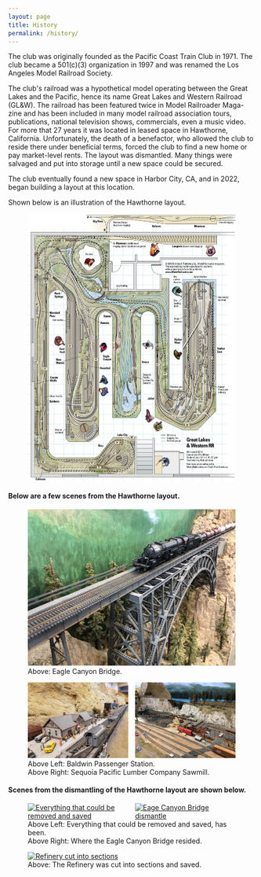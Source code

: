 ```yaml
---
layout: page
title: History
permalink: /history/
---
```


The club was originally founded as the Pacific Coast Train Club in 1971. The club became a 501(c)(3) organization in 1997 and was renamed the Los Angeles Model Railroad Society.

The club's railroad was a hypothetical model operating between the Great Lakes and the Pacific, hence its name Great Lakes and Western Railroad (GL&W). The railroad has been featured twice in Model Railroader Maga- zine and has been included in many model railroad association tours, publications, national television shows, commercials, even a music video. For more that 27 years it was located in leased space in Hawthorne, California. Unfortunately, the death of a benefactor, who allowed the club to reside there under beneficial terms, forced the club to find a new home or pay market-level rents. The layout was dismantled. Many things were salvaged and put into storage until a new space could be secured.

The club eventually found a new space in Harbor City, CA, and in 2022, began building a layout at this location.

Shown below is an illustration of the Hawthorne layout.

<figure>
  <div class="red-border">
    <a href="/assets/images/history/illustration-hawthorne-layout.jpg">
      <img src="/assets/images/history/illustration-hawthorne-layout.jpg" alt="Illustration of the Hawthorne layout">
    </a>
  </div>
</figure>

#### Below are a few scenes from the Hawthorne layout.

<figure>
  <div class="red-border">
    <a href="/assets/images/history/eagle-canyon-bridge.jpg">
      <img src="/assets/images/history/eagle-canyon-bridge.jpg" alt="Eagle Canyon Bridge">
    </a>
  </div>
  <figcaption>Above: Eagle Canyon Bridge.</figcaption>
</figure>

<figure>
  <div style="display:flex">
    <div style="flex: 1.3333; margin: 0 0.5em 0 0" class="red-border">
      <a href="/assets/images/history/baldwin-passenger-station.jpg">
        <img src="/assets/images/history/baldwin-passenger-station.jpg" alt="Baldwin Passenger Station">
      </a>
      </div>
    <div style="flex: 1.3333; margin: 0 0 0 0.5em" class="red-border">
      <a href="/assets/images/history/sequoia-pacific-lumber-company-sawmill.jpg">
        <img src="/assets/images/history/sequoia-pacific-lumber-company-sawmill.jpg" alt="Sequoia Pacific Lumber Company Sawmill">
      </a>
    </div>
  </div>
  <figcaption>
    Above Left: Baldwin Passenger Station.
    <br>
    Above Right: Sequoia Pacific Lumber Company Sawmill.
  </figcaption>
</figure>

#### Scenes from the dismantling of the Hawthorne layout are shown below.

<figure>
  <div style="display:flex">
    <div style="flex: 1.3333; margin: 0 0.5em 0 0" class="red-border">
      <a href="/assets/images/history/removed-and-saved.jpeg">
        <img src="/assets/images/history/removed-and-saved.jpeg" alt="Everything that could be removed and saved">
      </a>
      </div>
    <div style="flex: 1.3333; margin: 0 0 0 0.5em" class="red-border">
      <a href="/assets/images/history/eagle-canyon-bridge-resided.jpeg">
        <img src="/assets/images/history/eagle-canyon-bridge-resided.jpeg" alt="Eage Canyon Bridge dismantle">
      </a>
    </div>
  </div>
  <figcaption>
    Above Left: Everything that could be removed and saved, has been.
    <br>
    Above Right: Where the Eagle Canyon Bridge resided.
  </figcaption>
</figure>

<figure>
  <div class="red-border">
    <a href="/assets/images/history/refinery-sections.jpeg">
      <img src="/assets/images/history/refinery-sections.jpeg" alt="Refinery cut into sections">
    </a>
  </div>
  <figcaption>Above: The Refinery was cut into sections and saved.</figcaption>
</figure>
